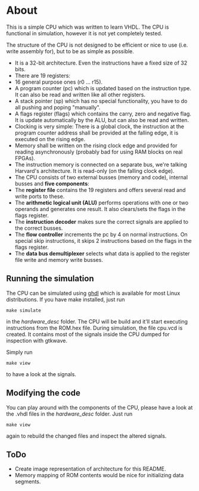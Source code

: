 # About

This is a simple CPU which was written to learn VHDL. The CPU is
functional in simulation, however it is not yet completely tested.

The structure of the CPU is not designed to be efficient or nice to
use (i.e. write assembly for), but to be as simple as possible.

* It is a 32-bit architecture. Even the instructions have a fixed size of
  32 bits.
* There are 19 registers:
 * 16 general purpose ones (r0 ... r15).
 * A program counter (pc) which is updated based on the instruction
   type. It can also be read and written like all other registers.
 * A stack pointer (sp) which has no special functionality, you have
   to do all pushing and poping "manually".
 * A flags register (flags) which contains the carry, zero and
   negative flag. It is update automatically by the ALU, but can
   also be read and written.
* Clocking is very simple: There is a global clock, the instruction
  at the program counter address shall be provided at the falling
  edge, it is executed on the rising edge.
* Memory shall be written on the rising clock edge and provided
  for reading asynchronously (probably bad for using RAM blocks on
  real FPGAs).
* The instruction memory is connected on a separate bus, we're talking
  Harvard's architecture. It is read-only (on the falling clock edge).
* The CPU consists of two external busses (memory and code), internal
  busses and **five components**:
 * The **register file** contains the 19 registers and offers several
   read and write ports to these.
 * The **arithmetic logical unit (ALU)** performs operations with
   one or two operands and generates one result. It also clears/sets the
   flags in the flags register.
 * The **instruction decoder** makes sure the correct signals are applied
   to the correct busses.
 * The **flow controller** increments the pc by 4 on normal instructions.
   On special skip instructions, it skips 2 instructions based on the
   flags in the flags register.
 * The **data bus demultiplexer** selects what data is applied to the
   register file write and memory write busses.

## Running the simulation

The CPU can be simulated using [ghdl](http://ghdl.free.fr/) which is
available for most Linux distributions. If you have make installed,
just run

```
make simulate
```

in the *hardware_desc* folder. The CPU will be build and it'll start
executing instructions from the ROM.hex file.
During simulation, the file cpu.vcd is created. It contains most of the
signals inside the CPU dumped for inspection with gtkwave.

Simply run

```
make view
```

to have a look at the signals.

## Modifying the code

You can play around with the components of the CPU, please have a look
at the .vhdl files in the *hardware_desc* folder. Just run

```
make view
```

again to rebuild the changed files and inspect the altered signals.

## ToDo

* Create image representation of architecture for this README.
* Memory mapping of ROM contents would be nice for initializing data
  segments.

